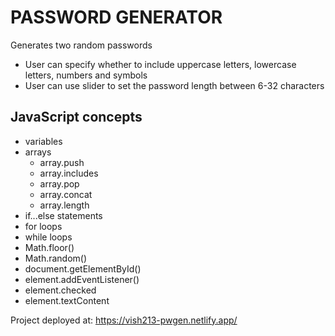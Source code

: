 # PASSWORD GENERATOR

Generates two random passwords
- User can specify whether to include uppercase letters, lowercase letters, numbers and symbols
- User can use slider to set the password length between 6-32 characters

## JavaScript concepts

- variables
- arrays
    - array.push
    - array.includes
    - array.pop
    - array.concat
    - array.length
- if...else statements
- for loops
- while loops
- Math.floor()
- Math.random()
- document.getElementById()
- element.addEventListener()
- element.checked
- element.textContent

Project deployed at: https://vish213-pwgen.netlify.app/
